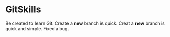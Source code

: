 # GitSkills
Be created to learn Git.
Create a __new__ branch is quick.
Creat a __new__ branch is quick and simple.
Fixed a bug.

